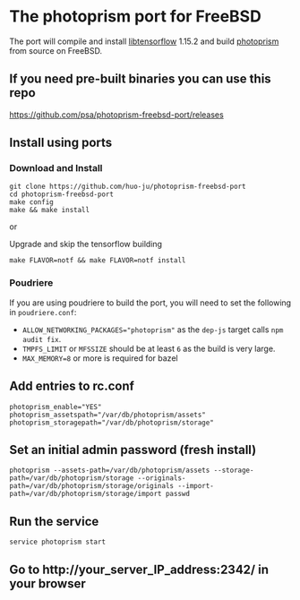 # The photoprism port for FreeBSD

The port will compile and install [libtensorflow](https://www.tensorflow.org/install/lang_c) 1.15.2 and build [photoprism](https://github.com/photoprism/photoprism) from source on FreeBSD.

## If you need pre-built binaries you can use this repo

https://github.com/psa/photoprism-freebsd-port/releases

## Install using ports

### Download and Install
```
git clone https://github.com/huo-ju/photoprism-freebsd-port
cd photoprism-freebsd-port
make config
make && make install
```
or 

Upgrade and skip the tensorflow building

```
make FLAVOR=notf && make FLAVOR=notf install
```

### Poudriere

If you are using poudriere to build the port, you will need to set the
following in `poudriere.conf`:
* `ALLOW_NETWORKING_PACKAGES="photoprism"` as the `dep-js`
  target calls `npm audit fix`.
* `TMPFS_LIMIT` or `MFSSIZE` should be at least `6` as the build is very large.
* `MAX_MEMORY=8` or more is required for bazel

## Add entries to rc.conf

```
photoprism_enable="YES"
photoprism_assetspath="/var/db/photoprism/assets"
photoprism_storagepath="/var/db/photoprism/storage"
```

## Set an initial admin password (fresh install)

```
photoprism --assets-path=/var/db/photoprism/assets --storage-path=/var/db/photoprism/storage --originals-path=/var/db/photoprism/storage/originals --import-path=/var/db/photoprism/storage/import passwd
```

## Run the service

```
service photoprism start
```

## Go to http://your_server_IP_address:2342/ in your browser

